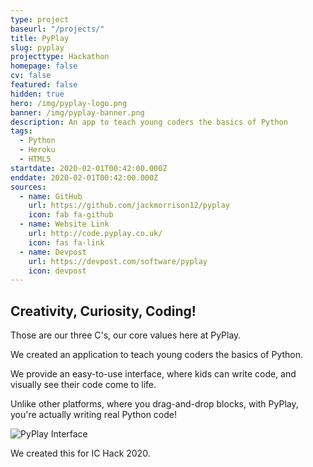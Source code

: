 ```yaml
---
type: project
baseurl: "/projects/"
title: PyPlay
slug: pyplay
projecttype: Hackathon
homepage: false
cv: false
featured: false
hidden: true
hero: /img/pyplay-logo.png
banner: /img/pyplay-banner.png
description: An app to teach young coders the basics of Python
tags:
  - Python
  - Heroku
  - HTML5
startdate: 2020-02-01T00:42:00.000Z
enddate: 2020-02-01T00:42:00.000Z
sources:
  - name: GitHub
    url: https://github.com/jackmorrison12/pyplay
    icon: fab fa-github
  - name: Website Link
    url: http://code.pyplay.co.uk/
    icon: fas fa-link
  - name: Devpost
    url: https://devpost.com/software/pyplay
    icon: devpost
---
```


<div class="row">
  <div class="left">

## Creativity, Curiosity, Coding!

Those are our three C's, our core values here at PyPlay.

We created an application to teach young coders the basics of Python.

We provide an easy-to-use interface, where kids can write code, and visually see their code come to life.

Unlike other platforms, where you drag-and-drop blocks, with PyPlay, you're actually writing real Python code!

  </div>
  <div class="right">

![PyPlay Interface](/img/pyplay-1.jpg "Pyplay Interface")

  </div>
</div>

<div class="footer">

We created this for IC Hack 2020.

</div>
